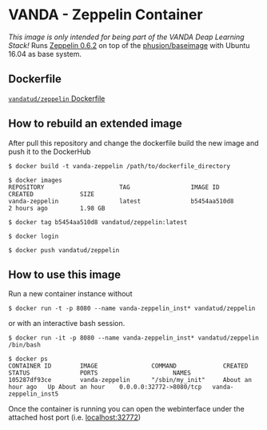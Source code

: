 # VANDA - Zeppelin Container

_This image is only intended for being part of the VANDA Deap Learning Stack!_ 
Runs [Zeppelin 0.6.2](https://zeppelin.apache.org/docs/0.6.2/) on top of the [phusion/baseimage](https://hub.docker.com/r/phusion/baseimage/) with Ubuntu 16.04 as base system.

## Dockerfile

[`vandatud/zeppelin` Dockerfile](https://github.com/vandatud/docker-zeppelin/blob/master/Dockerfile)

## How to rebuild an extended image

After pull this repository and change the dockerfile build the new image and push it to the DockerHub
```
$ docker build -t vanda-zeppelin /path/to/dockerfile_directory
```

```
$ docker images
REPOSITORY                     TAG                 IMAGE ID            CREATED             SIZE
vanda-zeppelin                 latest              b5454aa510d8        2 hours ago         1.98 GB
```

```
$ docker tag b5454aa510d8 vandatud/zeppelin:latest
```

```
$ docker login
```

```
$ docker push vandatud/zeppelin
```

## How to use this image

Run a new container instance without

```
$ docker run -t -p 8080 --name vanda-zeppelin_inst* vandatud/zeppelin
```

or with an interactive bash session.

```
$ docker run -it -p 8080 --name vanda-zeppelin_inst* vandatud/zeppelin /bin/bash
```

```
$ docker ps
CONTAINER ID        IMAGE               COMMAND             CREATED             STATUS              PORTS                     NAMES
105287df93ce        vanda-zeppelin      "/sbin/my_init"     About an hour ago   Up About an hour    0.0.0.0:32772->8080/tcp   vanda-zeppelin_inst5
```

Once the container is running you can open the webinterface under the attached host port (i.e. [localhost:32772](http://localhost:32772))